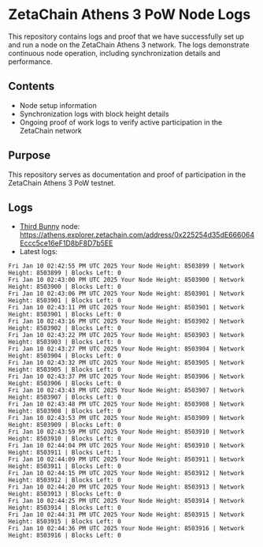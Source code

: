 # ZetaChain Athens 3 PoW Node Logs
This repository contains logs and proof that we have successfully set up and run a node on the ZetaChain Athens 3 network. The logs demonstrate continuous node operation, including synchronization details and performance.

## Contents
- Node setup information
- Synchronization logs with block height details
- Ongoing proof of work logs to verify active participation in the ZetaChain network

## Purpose
This repository serves as documentation and proof of participation in the ZetaChain Athens 3 PoW testnet.

## Logs

- [Third Bunny](https://thirdbunny.xyz/) node: https://athens.explorer.zetachain.com/address/0x225254d35dE666064Eccc5ce16eF1D8bF8D7b5EE
- Latest logs:
```
Fri Jan 10 02:42:55 PM UTC 2025 Your Node Height: 8503899 | Network Height: 8503899 | Blocks Left: 0
Fri Jan 10 02:43:00 PM UTC 2025 Your Node Height: 8503900 | Network Height: 8503900 | Blocks Left: 0
Fri Jan 10 02:43:06 PM UTC 2025 Your Node Height: 8503901 | Network Height: 8503901 | Blocks Left: 0
Fri Jan 10 02:43:11 PM UTC 2025 Your Node Height: 8503901 | Network Height: 8503901 | Blocks Left: 0
Fri Jan 10 02:43:16 PM UTC 2025 Your Node Height: 8503902 | Network Height: 8503902 | Blocks Left: 0
Fri Jan 10 02:43:22 PM UTC 2025 Your Node Height: 8503903 | Network Height: 8503903 | Blocks Left: 0
Fri Jan 10 02:43:27 PM UTC 2025 Your Node Height: 8503904 | Network Height: 8503904 | Blocks Left: 0
Fri Jan 10 02:43:32 PM UTC 2025 Your Node Height: 8503905 | Network Height: 8503905 | Blocks Left: 0
Fri Jan 10 02:43:37 PM UTC 2025 Your Node Height: 8503906 | Network Height: 8503906 | Blocks Left: 0
Fri Jan 10 02:43:43 PM UTC 2025 Your Node Height: 8503907 | Network Height: 8503907 | Blocks Left: 0
Fri Jan 10 02:43:48 PM UTC 2025 Your Node Height: 8503908 | Network Height: 8503908 | Blocks Left: 0
Fri Jan 10 02:43:53 PM UTC 2025 Your Node Height: 8503909 | Network Height: 8503909 | Blocks Left: 0
Fri Jan 10 02:43:59 PM UTC 2025 Your Node Height: 8503910 | Network Height: 8503910 | Blocks Left: 0
Fri Jan 10 02:44:04 PM UTC 2025 Your Node Height: 8503910 | Network Height: 8503911 | Blocks Left: 1
Fri Jan 10 02:44:09 PM UTC 2025 Your Node Height: 8503911 | Network Height: 8503911 | Blocks Left: 0
Fri Jan 10 02:44:15 PM UTC 2025 Your Node Height: 8503912 | Network Height: 8503912 | Blocks Left: 0
Fri Jan 10 02:44:20 PM UTC 2025 Your Node Height: 8503913 | Network Height: 8503913 | Blocks Left: 0
Fri Jan 10 02:44:25 PM UTC 2025 Your Node Height: 8503914 | Network Height: 8503914 | Blocks Left: 0
Fri Jan 10 02:44:31 PM UTC 2025 Your Node Height: 8503915 | Network Height: 8503915 | Blocks Left: 0
Fri Jan 10 02:44:36 PM UTC 2025 Your Node Height: 8503916 | Network Height: 8503916 | Blocks Left: 0
```
